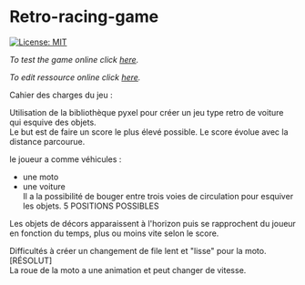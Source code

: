 # Retro-racing-game

[![License: MIT](https://img.shields.io/badge/License-MIT-yellow.svg)](LICENSE)

_To test the game online click [here](https://kitao.github.io/pyxel/wasm/launcher/?run=rattlessnake.retro-racing-game.game)._

_To edit ressource online click [here](https://kitao.github.io/pyxel/wasm/launcher/?edit=rattlessnake.retro-racing-game.graphics)._

Cahier des charges du jeu :

Utilisation de la bibliothèque pyxel pour créer un jeu type retro de voiture qui esquive des objets.<br>
Le but est de faire un score le plus élevé possible. Le score évolue avec la distance parcourue.

le joueur a comme véhicules :

- une moto
- une voiture <br>
  Il a la possibilité de bouger entre trois voies de circulation pour esquiver les objets. 5 POSITIONS POSSIBLES

Les objets de décors apparaissent à l'horizon puis se rapprochent du joueur en fonction du temps, plus ou moins vite selon le score.

Difficultés à créer un changement de file lent et "lisse" pour la moto.   [RÉSOLUT] <br>
La roue de la moto a une animation et peut changer de vitesse.
